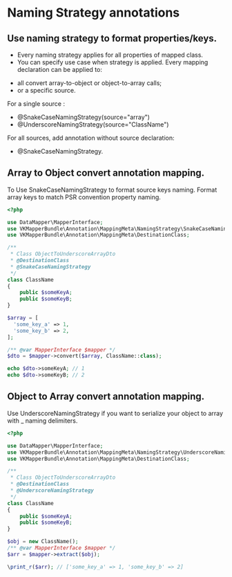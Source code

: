 
# Naming Strategy annotations

## Use naming strategy to format properties/keys.

* Every naming strategy applies for all properties of mapped class. 
* You can specify use case when strategy is applied.
 Every mapping declaration can be applied to:
- all convert array-to-object or object-to-array calls;
- or a specific source.

For a single source :
 - @SnakeCaseNamingStrategy(source="array")
 - @UnderscoreNamingStrategy(source="ClassName")
 
For all sources, add annotation without source declaration: 
- @SnakeCaseNamingStrategy.

## Array to Object convert annotation mapping.

To Use SnakeCaseNamingStrategy to format source keys naming.
Format array keys to match PSR convention property naming.

```php
<?php

use DataMapper\MapperInterface;
use VKMapperBundle\Annotation\MappingMeta\NamingStrategy\SnakeCaseNamingStrategy;
use VKMapperBundle\Annotation\MappingMeta\DestinationClass;

/**
 * Class ObjectToUnderscoreArrayDto
 * @DestinationClass
 * @SnakeCaseNamingStrategy
 */
class ClassName
{
    public $someKeyA;
    public $someKeyB;
}

$array = [
  'some_key_a' => 1,   
  'some_key_b' => 2,   
];

/** @var MapperInterface $mapper */
$dto = $mapper->convert($array, ClassName::class);

echo $dto->someKeyA; // 1
echo $dto->someKeyB; // 2

```

## Object to Array convert annotation mapping.

Use UnderscoreNamingStrategy if you want to serialize your object to array with _ naming delimiters.

```php
<?php

use DataMapper\MapperInterface;
use VKMapperBundle\Annotation\MappingMeta\NamingStrategy\UnderscoreNamingStrategy;
use VKMapperBundle\Annotation\MappingMeta\DestinationClass;

/**
 * Class ObjectToUnderscoreArrayDto
 * @DestinationClass
 * @UnderscoreNamingStrategy
 */
class ClassName
{
    public $someKeyA;
    public $someKeyB;
}

$obj = new ClassName();
/** @var MapperInterface $mapper */
$arr = $mapper->extract($obj);

\print_r($arr); // ['some_key_a' => 1, 'some_key_b' => 2]

```